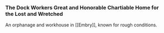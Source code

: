 ### The Dock Workers Great and Honorable Chartiable Home for the Lost and Wretched

An orphanage and workhouse in [[Embry]], known for rough conditions.

